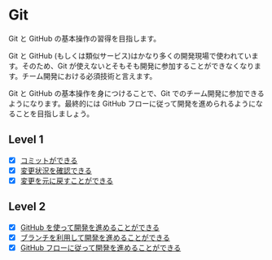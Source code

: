 # Git

Git と GitHub の基本操作の習得を目指します。

Git と GitHub (もしくは類似サービス)はかなり多くの開発現場で使われています。そのため、Git が使えないとそもそも開発に参加することができなくなります。チーム開発における必須技術と言えます。

Git と GitHub の基本操作を身につけることで、Git でのチーム開発に参加できるようになります。最終的には GitHub フローに従って開発を進められるようになることを目指しましょう。

## Level 1

- [X] [コミットができる](/quest/git/COMMIT.md)
- [X] [変更状況を確認できる](/quest/git/STATUS.md)
- [X] [変更を元に戻すことができる](/quest/git/RESTORE.md)

## Level 2

- [X] [GitHub を使って開発を進めることができる](/quest/git/GITHUB.md)
- [X] [ブランチを利用して開発を進めることができる](/quest/git/BRANCH.md)
- [X] [GitHub フローに従って開発を進めることができる](/quest/git/PULLREQUEST.md)
